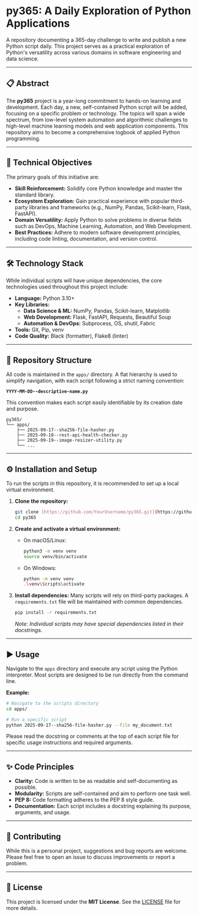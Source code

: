 # py365: A Daily Exploration of Python Applications

A repository documenting a 365-day challenge to write and publish a new Python script daily. This project serves as a practical exploration of Python's versatility across various domains in software engineering and data science.

---

## 📋 Abstract

The **py365** project is a year-long commitment to hands-on learning and development. Each day, a new, self-contained Python script will be added, focusing on a specific problem or technology. The topics will span a wide spectrum, from low-level system automation and algorithmic challenges to high-level machine learning models and web application components. This repository aims to become a comprehensive logbook of applied Python programming.

---

## 🎯 Technical Objectives

The primary goals of this initiative are:
* **Skill Reinforcement:** Solidify core Python knowledge and master the standard library.
* **Ecosystem Exploration:** Gain practical experience with popular third-party libraries and frameworks (e.g., NumPy, Pandas, Scikit-learn, Flask, FastAPI).
* **Domain Versatility:** Apply Python to solve problems in diverse fields such as DevOps, Machine Learning, Automation, and Web Development.
* **Best Practices:** Adhere to modern software development principles, including code linting, documentation, and version control.

---

## 🛠️ Technology Stack

While individual scripts will have unique dependencies, the core technologies used throughout this project include:

* **Language:** Python 3.10+
* **Key Libraries:**
    * **Data Science & ML:** NumPy, Pandas, Scikit-learn, Matplotlib
    * **Web Development:** Flask, FastAPI, Requests, Beautiful Soup
    * **Automation & DevOps:** Subprocess, OS, shutil, Fabric
* **Tools:** Git, Pip, venv
* **Code Quality:** Black (formatter), Flake8 (linter)

---

## 📂 Repository Structure

All code is maintained in the `apps/` directory. A flat hierarchy is used to simplify navigation, with each script following a strict naming convention:

**`YYYY-MM-DD--descriptive-name.py`**

This convention makes each script easily identifiable by its creation date and purpose.

```
py365/
└── apps/
    ├── 2025-09-17--sha256-file-hasher.py
    ├── 2025-09-18--rest-api-health-checker.py
    ├── 2025-09-19--image-resizer-utility.py
    └── ...
```

---

## ⚙️ Installation and Setup

To run the scripts in this repository, it is recommended to set up a local virtual environment.

1.  **Clone the repository:**
    ```bash
    git clone [https://github.com/YourUsername/py365.git](https://github.com/YourUsername/py365.git)
    cd py365
    ```

2.  **Create and activate a virtual environment:**
    * On macOS/Linux:
        ```bash
        python3 -m venv venv
        source venv/bin/activate
        ```
    * On Windows:
        ```bash
        python -m venv venv
        .\venv\Scripts\activate
        ```

3.  **Install dependencies:**
    Many scripts will rely on third-party packages. A `requirements.txt` file will be maintained with common dependencies.
    ```bash
    pip install -r requirements.txt
    ```
    *Note: Individual scripts may have special dependencies listed in their docstrings.*

---

## ▶️ Usage

Navigate to the `apps` directory and execute any script using the Python interpreter. Most scripts are designed to be run directly from the command line.

**Example:**
```bash
# Navigate to the scripts directory
cd apps/

# Run a specific script
python 2025-09-17--sha256-file-hasher.py --file my_document.txt
```

Please read the docstring or comments at the top of each script file for specific usage instructions and required arguments.

---

## ✨ Code Principles

* **Clarity:** Code is written to be as readable and self-documenting as possible.
* **Modularity:** Scripts are self-contained and aim to perform one task well.
* **PEP 8:** Code formatting adheres to the PEP 8 style guide.
* **Documentation:** Each script includes a docstring explaining its purpose, arguments, and usage.

---

## 🤝 Contributing

While this is a personal project, suggestions and bug reports are welcome. Please feel free to open an issue to discuss improvements or report a problem.

---

## 📜 License

This project is licensed under the **MIT License**. See the [LICENSE](LICENSE) file for more details.